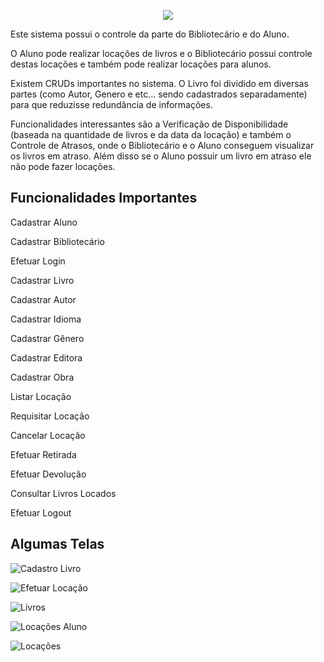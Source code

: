 <p align="center"><img src="https://user-images.githubusercontent.com/83125631/216614645-2407df44-d69c-4e32-92c9-a74e1b97dd53.png"></p>


Este sistema possui o controle da parte do Bibliotecário e do Aluno.

O Aluno pode realizar locações de livros e o Bibliotecário possui controle destas locações e também pode realizar locações para alunos.

Existem CRUDs importantes no sistema. O Livro foi dividido em diversas partes (como Autor, Genero e etc... sendo cadastrados separadamente) para que reduzisse redundância de informações.

Funcionalidades interessantes são a Verificação de Disponibilidade (baseada na quantidade de livros e da data da locação) e também o Controle de Atrasos, onde o Bibliotecário e o Aluno conseguem visualizar os livros em atraso. Além disso se o Aluno possuir um livro em atraso ele não pode fazer locações. 

<h2> Funcionalidades Importantes </h2>

Cadastrar Aluno 

Cadastrar Bibliotecário 

Efetuar Login 

Cadastrar Livro 

Cadastrar Autor 

Cadastrar Idioma 

Cadastrar Gênero 

Cadastrar Editora 

Cadastrar Obra 

Listar Locação 

Requisitar Locação 

Cancelar Locação 

Efetuar Retirada 

Efetuar Devolução 

Consultar Livros Locados 

Efetuar Logout 

<h2> Algumas Telas </h2>

![Cadastro Livro](https://user-images.githubusercontent.com/83125631/216613372-b3dbca91-b350-4e03-acd5-cbf98aab3dd4.jpg)

![Efetuar Locação](https://user-images.githubusercontent.com/83125631/216617381-26c98b6d-94a9-4a23-bf3c-26a36e9efa96.jpg)

![Livros](https://user-images.githubusercontent.com/83125631/216617401-b7d6a0d3-0394-48be-8dce-292118068ba5.jpg)

![Locações Aluno](https://user-images.githubusercontent.com/83125631/216617417-0ec58e3d-4a7d-47cc-b224-1dd5fd4fc80f.PNG)

![Locações](https://user-images.githubusercontent.com/83125631/216617435-23bb4ace-eae3-46d3-993c-db00ffb7594c.PNG)




